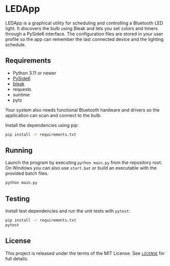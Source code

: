 # LEDApp

LEDApp is a graphical utility for scheduling and controlling a Bluetooth LED light. It discovers the bulb using Bleak and lets you set colors and timers through a PySide6 interface. The configuration files are stored in your user profile so the app can remember the last connected device and the lighting schedule.

## Requirements

- Python 3.11 or newer
- [PySide6](https://pypi.org/project/PySide6/)
- [bleak](https://pypi.org/project/bleak/)
- requests
- suntime
- pytz

Your system also needs functional Bluetooth hardware and drivers so the application can scan and connect to the bulb.

Install the dependencies using pip:

```bash
pip install -r requirements.txt
```

## Running

Launch the program by executing `python main.py` from the repository root. On Windows you can also use `start.bat` or build an executable with the provided batch files.

```bash
python main.py
```

## Testing

Install test dependencies and run the unit tests with `pytest`:

```bash
pip install -r requirements.txt
pytest
```

## License

This project is released under the terms of the MIT License. See [`LICENSE`](LICENSE) for full details.
